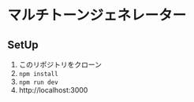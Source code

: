 # マルチトーンジェネレーター
## SetUp
1. このリポジトリをクローン
2. `npm install`
3. `npm run dev`
4. http://localhost:3000
